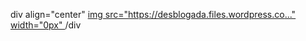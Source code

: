 

div align="center"
[img src="https://desblogada.files.wordpress.co..." width="0px" ](https://github.com/mlopes7599/dio-desafio-banco/issues/1#issue-2357698237)
/div
